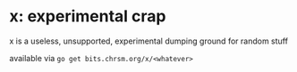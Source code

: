x: experimental crap
======

x is a useless, unsupported, experimental dumping ground for random stuff

available via `go get bits.chrsm.org/x/<whatever>`
